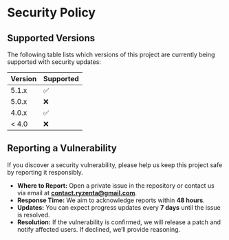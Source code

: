 # Security Policy

## Supported Versions
The following table lists which versions of this project are currently being supported with security updates:

| Version | Supported |
|---------|-----------|
| 5.1.x   | ✅ |
| 5.0.x   | ❌ |
| 4.0.x   | ✅ |
| < 4.0   | ❌ |

## Reporting a Vulnerability
If you discover a security vulnerability, please help us keep this project safe by reporting it responsibly.

- **Where to Report:** Open a private issue in the repository or contact us via email at **contact.ryzenta@gmail.com**.  
- **Response Time:** We aim to acknowledge reports within **48 hours**.  
- **Updates:** You can expect progress updates every **7 days** until the issue is resolved.  
- **Resolution:** If the vulnerability is confirmed, we will release a patch and notify affected users. If declined, we’ll provide reasoning.  
